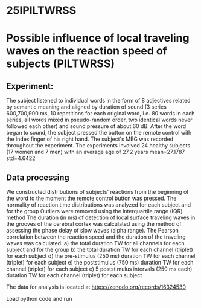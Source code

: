 # 25IPILTWRSS
# Possible influence of local traveling waves on the reaction speed of subjects (PILTWRSS)

## Experiment:
The subject listened to individual words in the form of 8 adjectives related by semantic meaning and aligned by duration of sound (3 series 600,700,900 ms, 10 repetitions for each original word, i.e. 80 words in each series, all words mixed in pseudo-random order, two identical words never followed each other) and sound pressure of about 60 dB.
After the word began to sound, the subject pressed the button on the remote control with the index finger of his right hand.
The subject's MEG was recorded throughout the experiment.
The experiments involved 24 healthy subjects (17 women and 7 men) with an average age of 27.2 years mean=27.1787 std=4.6422

## Data processing
We constructed distributions of subjects' reactions from the beginning of the word to the moment the remote control button was pressed.
The normality of reaction time distributions was analyzed for each subject and for the group
Outliers were removed using the interquartile range (IQR) method
The duration (in ms) of detection of local surface traveling waves in the grooves of the cerebral cortex was calculated using the method of assessing the phase delay of slow waves (alpha range).
The Pearson correlation between the reaction speed and the duration of the traveling waves was calculated: a) the total duration TW for all channels for each subject and for the group b) the total duration TW for each channel (triplet) for each subject d) the pre-stimulus (250 ms) duration TW for each channel (triplet) for each subject e) the poststimulus (750 ms) duration TW for each channel (triplet) for each subject e) 5 poststimulus intervals (250 ms each) duration TW for each channel (triplet) for each subject

The data for analysis is located at https://zenodo.org/records/16324530

Load python code and run

